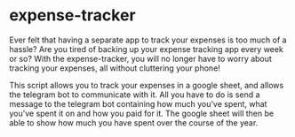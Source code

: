 # expense-tracker

Ever felt that having a separate app to track your expenses is too much of a hassle? Are you tired of backing up your expense tracking app every week or so? With the expense-tracker, you will no longer have to worry about tracking your expenses, all without cluttering your phone!

This script allows you to track your expenses in a google sheet, and allows the telegram bot to communicate with it. All you have to do is send a message to the telegram bot containing how much you've spent, what you've spent it on and how you paid for it. The google sheet will then be able to show how much you have spent over the course of the year.
